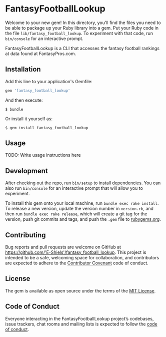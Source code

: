 # FantasyFootballLookup

Welcome to your new gem! In this directory, you'll find the files you need to be able to package up your Ruby library into a gem. Put your Ruby code in the file `lib/fantasy_football_lookup`. To experiment with that code, run `bin/console` for an interactive prompt.

FantasyFootballLookup is a CLI that accesses the fantasy football rankings at data found at FantasyPros.com.

## Installation

Add this line to your application's Gemfile:

```ruby
gem 'fantasy_football_lookup'
```

And then execute:

    $ bundle

Or install it yourself as:

    $ gem install fantasy_football_lookup

## Usage

TODO: Write usage instructions here

## Development

After checking out the repo, run `bin/setup` to install dependencies. You can also run `bin/console` for an interactive prompt that will allow you to experiment.

To install this gem onto your local machine, run `bundle exec rake install`. To release a new version, update the version number in `version.rb`, and then run `bundle exec rake release`, which will create a git tag for the version, push git commits and tags, and push the `.gem` file to [rubygems.org](https://rubygems.org).

## Contributing

Bug reports and pull requests are welcome on GitHub at https://github.com/'E-Shiels'/fantasy_football_lookup. This project is intended to be a safe, welcoming space for collaboration, and contributors are expected to adhere to the [Contributor Covenant](http://contributor-covenant.org) code of conduct.

## License

The gem is available as open source under the terms of the [MIT License](https://opensource.org/licenses/MIT).

## Code of Conduct

Everyone interacting in the FantasyFootballLookup project’s codebases, issue trackers, chat rooms and mailing lists is expected to follow the [code of conduct](https://github.com/'E-Shiels'/fantasy_football_lookup/blob/master/CODE_OF_CONDUCT.md).

